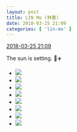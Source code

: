 ```yaml
---
layout: post
title: LIN Mo (林墨)
date: 2018-03-25 21:09
categories: [ 'lin-mo' ]
---
```


<div class="weibo-info">
  <a href="https://weibo.com/6108312042/G932Y0T73">2018-03-25 21:09</a>
</div>

The sun is setting. :city_sunrise::airplane:

<!-- more -->

<ul class="weibo-pic-list-3">
  <li class="weibo-pic">
    <a href="https://wx4.sinaimg.cn/mw690/006FnQZYly1fppdbrmxa7j31010o1wn5.jpg"><img src="https://wx4.sinaimg.cn/thumb150/006FnQZYly1fppdbrmxa7j31010o1wn5.jpg"/></a>
  </li>
  <li class="weibo-pic">
    <a href="https://wx3.sinaimg.cn/mw690/006FnQZYly1fppdbs56asj30x10m047s.jpg"><img src="https://wx3.sinaimg.cn/thumb150/006FnQZYly1fppdbs56asj30x10m047s.jpg"/></a>
  </li>
  <li class="weibo-pic">
    <a href="https://wx1.sinaimg.cn/mw690/006FnQZYly1fppdbszunaj30zo0nsgvm.jpg"><img src="https://wx1.sinaimg.cn/thumb150/006FnQZYly1fppdbszunaj30zo0nsgvm.jpg"/></a>
  </li>
  <li class="weibo-pic">
    <a href="https://wx1.sinaimg.cn/mw690/006FnQZYly1fppdbtblicj30je0cxjtl.jpg"><img src="https://wx1.sinaimg.cn/thumb150/006FnQZYly1fppdbtblicj30je0cxjtl.jpg"/></a>
  </li>
  <li class="weibo-pic">
    <a href="https://wx3.sinaimg.cn/mw690/006FnQZYly1fppdbtihm2j30w80lhtek.jpg"><img src="https://wx3.sinaimg.cn/thumb150/006FnQZYly1fppdbtihm2j30w80lhtek.jpg"/></a>
  </li>
  <li class="weibo-pic">
    <a href="https://wx4.sinaimg.cn/mw690/006FnQZYly1fppdbu6n5jj30yz0nb10w.jpg"><img src="https://wx4.sinaimg.cn/thumb150/006FnQZYly1fppdbu6n5jj30yz0nb10w.jpg"/></a>
  </li>
  <li class="weibo-pic">
    <a href="https://wx3.sinaimg.cn/mw690/006FnQZYly1fppdbrb9y6j30qs0hvtbt.jpg"><img src="https://wx3.sinaimg.cn/thumb150/006FnQZYly1fppdbrb9y6j30qs0hvtbt.jpg"/></a>
  </li>
  <li class="weibo-pic">
    <a href="https://wx3.sinaimg.cn/mw690/006FnQZYly1fppdbud16jj30qo0qotdd.jpg"><img src="https://wx3.sinaimg.cn/thumb150/006FnQZYly1fppdbud16jj30qo0qotdd.jpg"/></a>
  </li>
</ul>
